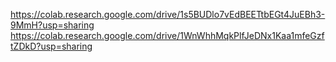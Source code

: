 https://colab.research.google.com/drive/1s5BUDlo7vEdBEETtbEGt4JuEBh3-9MmH?usp=sharing
https://colab.research.google.com/drive/1WnWhhMqkPlfJeDNx1Kaa1mfeGzftZDkD?usp=sharing
